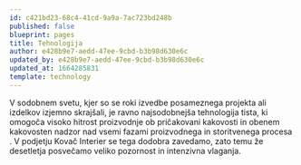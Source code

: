 ```yaml
---
id: c421bd23-68c4-41cd-9a9a-7ac723bd248b
published: false
blueprint: pages
title: Tehnologija
author: e428b9e7-aedd-47ee-9cbd-b3b98d630e6c
updated_by: e428b9e7-aedd-47ee-9cbd-b3b98d630e6c
updated_at: 1664285831
template: technology
---
```

V sodobnem svetu, kjer so se roki izvedbe posameznega projekta ali izdelkov izjemno skrajšali, je ravno najsodobnejša tehnologija tista, ki omogoča visoko hitrost proizvodnje ob pričakovani kakovosti in obenem kakovosten nadzor nad vsemi fazami proizvodnega in storitvenega procesa . V podjetju Kovač Interier se tega dodobra zavedamo, zato temu že desetletja posvečamo veliko pozornost in intenzivna vlaganja.